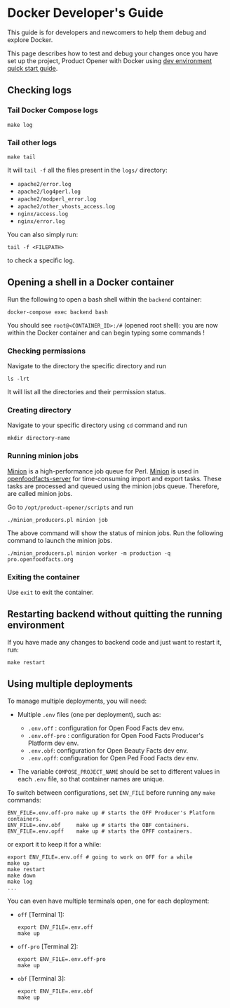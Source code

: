 # Docker Developer's Guide

This guide is for developers and newcomers to help them debug and explore Docker.

This page describes how to test and debug your changes once you have set up the project, Product Opener with Docker using [dev environment quick start guide](./dev-environment-quick-start-guide.md).

## Checking logs

### Tail Docker Compose logs

```
make log
``` 

### Tail other logs

```
make tail
```
It will `tail -f` all the files present in the `logs/` directory:

* `apache2/error.log`
* `apache2/log4perl.log`
* `apache2/modperl_error.log`
* `apache2/other_vhosts_access.log`
* `nginx/access.log`
* `nginx/error.log`

You can also simply run:
```
tail -f <FILEPATH>
```
to check a specific log.


## Opening a shell in a Docker container

Run the following to open a bash shell within the `backend` container:

```
docker-compose exec backend bash
```

You should see `root@<CONTAINER_ID>:/#` (opened root shell): you are now within the Docker container and can begin typing some commands !

### Checking permissions

Navigate to the directory the specific directory and run

```
ls -lrt
```
It will list all the directories and their permission status.

### Creating directory

Navigate to your specific directory using `cd` command and run

```
mkdir directory-name
```

### Running minion jobs

[Minion](https://docs.mojolicious.org/Minion) is a high-performance job queue for Perl. [Minion](https://docs.mojolicious.org/Minion) is used in [openfoodfacts-server](https://github.com/openfoodfacts/openfoodfacts-server) for time-consuming import and export tasks. These tasks are processed and queued using the minion jobs queue. Therefore, are called minion jobs.

Go to `/opt/product-opener/scripts` and run

```
./minion_producers.pl minion job
```

The above command will show the status of minion jobs. Run the following command to launch the minion jobs.

```
./minion_producers.pl minion worker -m production -q pro.openfoodfacts.org
```

### Exiting the container

Use `exit` to exit the container.


## Restarting backend without quitting the running environment

If you have made any changes to backend code and just want to restart it, run:

```
make restart
```

## Using multiple deployments

To manage multiple deployments, you will need:

* Multiple `.env` files (one per deployment), such as:

  * `.env.off` : configuration for Open Food Facts dev env.
  * `.env.off-pro` : configuration for Open Food Facts Producer's Platform dev env.
  * `.env.obf`: configuration for Open Beauty Facts dev env.
  * `.env.opff`: configuration for Open Ped Food Facts dev env.


* The variable `COMPOSE_PROJECT_NAME` should be set to different values in each `.env` file, so that container names are unique.

To switch between configurations, set `ENV_FILE` before running any `make` commands:

```
ENV_FILE=.env.off-pro make up # starts the OFF Producer's Platform containers.
ENV_FILE=.env.obf     make up # starts the OBF containers.
ENV_FILE=.env.opff    make up # starts the OPFF containers.
```

or export it to keep it for a while:
```
export ENV_FILE=.env.off # going to work on OFF for a while
make up
make restart
make down
make log
...
```

You can even have multiple terminals open, one for each deployment:

* `off` [Terminal 1]:
  ```
  export ENV_FILE=.env.off
  make up
  ```

* `off-pro` [Terminal 2]:
  ```
  export ENV_FILE=.env.off-pro
  make up
  ```

* `obf` [Terminal 3]:
  ```
  export ENV_FILE=.env.obf
  make up
  ```
